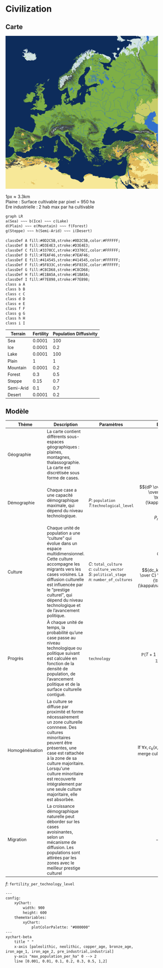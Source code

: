 # Civilization
## Carte

![](europe.png)

$1 \textrm{px} \approx 3.3 \textrm{km}$ 
<br>
Plaine : Surface cultivable par pixel = 950 ha
<br>
Ere industrielle : 2 hab max par ha cultivable

```mermaid
graph LR
a(Sea) ~~~ b(Ice) ~~~ c(Lake)
d(Plain) ~~~ e(Mountain) ~~~ f(Forest)
g(Steppe) ~~~ h(Semi-Arid) ~~~ i(Desert)

classDef A fill:#0D2C5B,stroke:#0D2C5B,color:#FFFFFF;
classDef B fill:#D3E4E3,stroke:#D3E4E3;
classDef C fill:#3370CC,stroke:#3370CC,color:#FFFFFF;
classDef D fill:#7EAF46,stroke:#7EAF46;
classDef E fill:#414545,stroke:#414545,color:#FFFFFF;
classDef F fill:#5F833C,stroke:#5F833C,color:#FFFFFF;
classDef G fill:#C8CD68,stroke:#C8CD68;
classDef H fill:#E1BA5A,stroke:#E1BA5A;
classDef I fill:#F7E898,stroke:#F7E898;
class a A
class b B
class c C
class d D
class e E
class f F
class g G
class h H
class i I
```
| Terrain   |  Fertility  | Population Diffusivity 
| -------- | ------- | -------|
Sea | 0.0001 | 100
Ice | 0.0001 | 0.2
Lake | 0.0001 | 100
Plain | 1 | 1
Mountain | 0.0001| 0.2
Forest | 0.3 | 0.5
Steppe | 0.15 | 0.7
Semi-Arid | 0.1 | 0.7
Desert | 0.0001| 0.2

## Modèle

| Thème   |  Description  | Paramètres | Equation | Constantes
| -------- | ------- | -------| ---- |---- |
| Géographie  | La carte contient différents sous-espaces géographiques : plaines, montagnes, thalassographie. La carte est discrétisée sous forme de cases.   | | | $f :$ ``` fertility_per_technology_level ``` <br> $\kappa :$ ``` population_diffusivity ```
| Démographie  | Chaque case a une capacité démographique maximale, qui dépend du niveau technologique.     | $P :$ ``` population ```  <br> $T :$``` technological_level ```| $${dP \over dt} = r P(1-{P \over P_{max}}) -\textrm{div} (\kappa\nabla{P})$$ <br> $$P_{max} = f(T)$$ | $r :$ ``` natural_growth ```  |
| Culture    | Chaque unité de population a une “culture” qui évolue dans un espace multidimensionnel. Cette culture accompagne les migrants vers les cases voisines. La diffusion culturelle est influencée par le “prestige culturel”, qui dépend du niveau technologique et de l’avancement politique.  | $C:$ ``` total_culture ```  <br> $c :$  ``` culture_vector ```  <br> $S:$  ``` political_stage ``` <br> $n :$  ``` number_of_cultures ``` | $$C = \sum^n c_k  $$ <br> $${dc_k \over dt}=({c_k \over C} \cdot T \cdot S)-{\textrm{div} (\kappa\nabla{(c_kP)})\over P}$$ | ``` cultural_prestige_tech_coefficient ```  <br>  ``` political_stage_coefficient ```|
| Progrès    | À chaque unité de temps, la probabilité qu’une case passe au niveau technologique ou politique suivant est calculée en fonction de la densité de population, de l’avancement politique et de la surface culturelle contiguë.   | ``` technology ```| $$\mathbb{P}(T+1 \mid T)=g(\int_x {S \cdot P \cdot \mathbb{1}_{\{c_k>0.5\}}})$$|``` tech_progress_population_coefficient ```  <br> ``` tech_progress_political_coefficient ```  <br>  ``` tech_progress_cultural_coefficient ```|
| Homogénéisation    | La culture se diffuse par proximité et forme nécessairement un zone culturelle connnexe. Des cultures minoritaires peuvent être présentes, une case est rattachée à la zone de sa culture majoritaire. Lorsqu'une culture minoritaire est recouverte intégralement par une seule culture majoritaire, elle est absorbée.  | | If $\forall x, c_k(x,t) > c_l(x,t)$, merge culture $l$ in culture $k$. |
| Migration    | La croissance démographique naturelle peut déborder sur les cases avoisinantes, selon un mécanisme de diffusion. Les populations sont attirées par les zones avec le meilleur prestige culturel   | |$$-\textrm{div} (\kappa\nabla{P})$$ |

$f :$ ``` fertility_per_technology_level ```
```mermaid
---
config:
    xyChart:
        width: 900
        height: 600
    themeVariables:
        xyChart:
            plotColorPalette: "#000000"
---
xychart-beta
    title " "
    x-axis [paleolithic, neolithic, copper_age, bronze_age, iron_age_1, iron_age_2, pre_industrial,industrial]
    y-axis "max_population_per_ha" 0 --> 2
    line [0.001, 0.01, 0.1, 0.2, 0.3, 0.5, 1,2]
```

